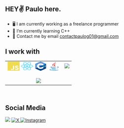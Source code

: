 ## HEY✌️ Paulo here.

- 🖥️ I am currently working as a freelance programmer
- 🧠 I’m currently learning C++
- 💬 Contact me by email contactpaulog01@gmail.com

## I work with


<table>
  <tr>
    <td>
      <div style="display: inline_block">
        <img align="center" alt="JavaScript" height="30" width="40" src="https://raw.githubusercontent.com/devicons/devicon/master/icons/javascript/javascript-plain.svg">
        <img align="center" alt="React" height="30" width="40" src="https://raw.githubusercontent.com/devicons/devicon/master/icons/react/react-original.svg">
        <img align="center" alt="C++" height="30" width="40" src="https://raw.githubusercontent.com/devicons/devicon/master/icons/cplusplus/cplusplus-original.svg">
        <img align="center" alt="Java" height="30" width="40" src="https://raw.githubusercontent.com/devicons/devicon/master/icons/java/java-original.svg">
      </div>
    </td>
    <td>
      <img src="https://github-readme-stats.vercel.app/api/top-langs/?username=paulotelss&layout=compact" />
    </td>
  </tr>
  <tr>
    <td colspan="2" style="padding-top: 20px;">
      <div align="center">
        <img src="https://github-readme-stats.vercel.app/api?username=paulotelss&show_icons=true&hide_rank=true" />
      </div>
    </td>
  </tr>
</table>

<br>

## Social Media

<div>  
  <a href="https://www.linkedin.com/in/paulogiovanitelesdias6372a" target="_blank"><img src="https://img.shields.io/badge/-LinkedIn-%230077B5?style=for-the-badge&logo=linkedin&logoColor=white" target="_blank"></a> 
  <a href="https://x.com/paulogiovani77" target="_blank">
    <img src="https://img.shields.io/badge/-X-%23000000?style=for-the-badge&logo=x&logoColor=white" alt="X">
  </a>
  <a href="https://instagram.com/paulogiovani.t.d" target="_blank">
    <img src="https://img.shields.io/badge/-Instagram-%23BC2A8D?style=for-the-badge&logo=instagram&logoColor=white" alt="Instagram">
  </a>
</div>
